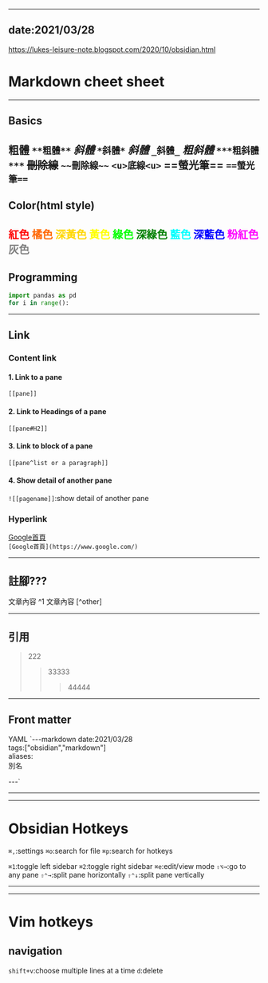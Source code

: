 
---
date:2021/03/28
---

https://lukes-leisure-note.blogspot.com/2020/10/obsidian.html

# Markdown cheet sheet
---
## Basics
**粗體**	`**粗體**`
*斜體*	`*斜體*`
_斜體_	`_斜體_`
***粗斜體***	`***粗斜體***`
~~刪除線~~	`~~刪除線~~`
`<u>底線<u>`
==螢光筆==	`==螢光筆==`
---
## Color(html style)
<font color=#FF0000>紅色</font>
<font color=#FF6600>橘色</font>
<font color=#FFD700>深黃色</font>
<font color=#FFFF00>黃色</font>
<font color=#00FF00>綠色</font>
<font color=#008000>深綠色</font>
<font color=#00FFFF>藍色</font>
<font color=#0000FF>深藍色</font>
<font color=#FF00FF>粉紅色</font>
<font color=#808080>灰色</font>
---
## Programming
```python
import pandas as pd
for i in range():
```
---
## Link
### Content link
#### 1. Link to a pane
`[[pane]]`
    
#### 2. Link to Headings of a pane 
`[[pane#H2]]`

#### 3. Link to block of a pane 
`[[pane^list or a paragraph]]`

#### 4. Show detail of another pane
`![[pagename]]`:show detail of another pane

### Hyperlink
[Google首頁](https://www.google.com/)  
`[Google首頁](https://www.google.com/) `
	
---

## 註腳???
文章內容 ^1
文章內容 [^other]

---

## 引用
>222
>>33333
>>>44444

---

## Front matter
YAML
`---markdown
date:2021/03/28  
tags:["obsidian","markdown"]  
aliases:  
別名  

---`

---
---
# Obsidian Hotkeys
`⌘,`:settings
`⌘o`:search for file
`⌘p`:search for hotkeys

`⌘1`:toggle left sidebar
`⌘2`:toggle right sidebar
`⌘e`:edit/view mode
`⇧⌥→`:go to any pane
`⇧⌃→`:split pane horizontally
`⇧⌃↓`:split pane vertically


---
---
# Vim hotkeys
## navigation
`shift+v`:choose multiple lines at a time
`d`:delete

